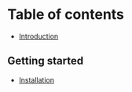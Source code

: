 # Table of contents

* [Introduction](README.md)

## Getting started

* [Installation](getting-started/installation.md)

